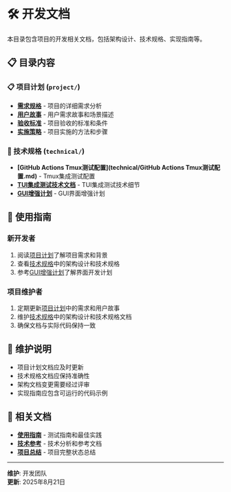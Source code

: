 # 🛠️ 开发文档

本目录包含项目的开发相关文档，包括架构设计、技术规格、实现指南等。

## 📋 目录内容

### 📋 项目计划 (`project/`)
- **[需求规格](project/requirements.md)** - 项目的详细需求分析
- **[用户故事](project/user-stories.md)** - 用户需求故事和场景描述
- **[验收标准](project/acceptance-criteria.md)** - 项目验收的标准和条件
- **[实施策略](project/implementation-strategy.md)** - 项目实施的方法和步骤

### 🔧 技术规格 (`technical/`)
- **[GitHub Actions Tmux测试配置](technical/GitHub Actions Tmux测试配置.md)** - Tmux集成测试配置
- **[TUI集成测试技术文档](technical/TUI集成测试技术文档.md)** - TUI集成测试技术细节
- **[GUI增强计划](technical/GUI增强计划.md)** - GUI界面增强计划

## 🎯 使用指南

### 新开发者
1. 阅读[项目计划](project/)了解项目需求和背景
2. 查看[技术规格](technical/)中的架构设计和技术规格
3. 参考[GUI增强计划](technical/GUI增强计划.md)了解界面开发计划

### 项目维护者
1. 定期更新[项目计划](project/)中的需求和用户故事
2. 维护[技术规格](technical/)中的架构设计和技术规格文档
3. 确保文档与实际代码保持一致

## 📝 维护说明

- 项目计划文档应及时更新
- 技术规格文档应保持准确性
- 架构文档变更需要经过评审
- 实现指南应包含可运行的代码示例

## 🔗 相关文档

- **[使用指南](../guides/)** - 测试指南和最佳实践
- **[技术参考](../reference/)** - 技术分析和参考文档
- **[项目总结](../PROJECT_FINAL_SUMMARY.md)** - 项目完整状态总结

---
**维护**: 开发团队  
**更新**: 2025年8月21日